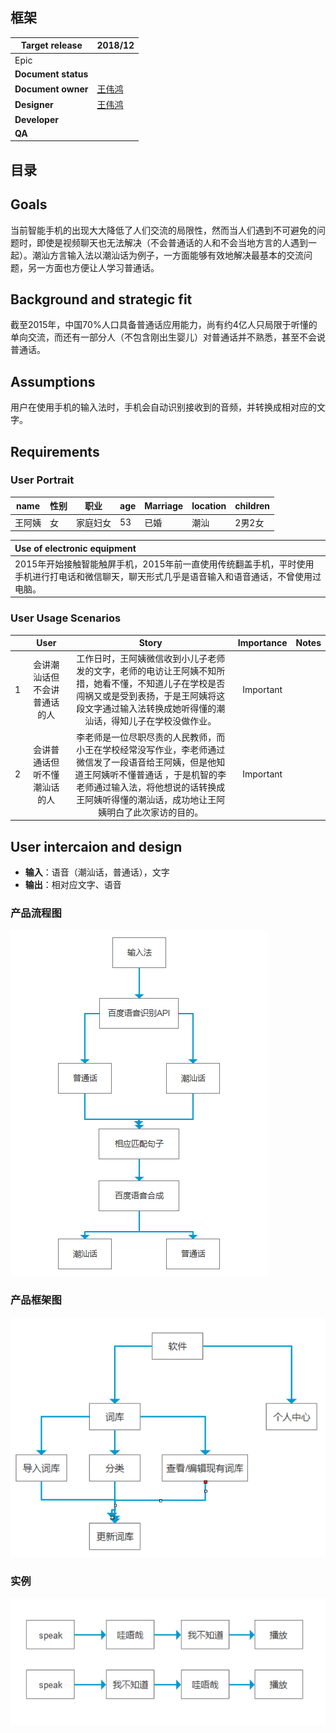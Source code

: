 ## 框架
Target release|2018/12
--|--
Epic|&nbsp;
**Document status**|&nbsp;
**Document owner**|<a href="https://www.github.com/WWWWp">王伟鸿</a>
**Designer**|<a href="https://www.github.com/WWWWp">王伟鸿</a>
**Developer**|&nbsp;
**QA**|&nbsp;

## 目录

## Goals
当前智能手机的出现大大降低了人们交流的局限性，然而当人们遇到不可避免的问题时，即使是视频聊天也无法解决（不会普通话的人和不会当地方言的人遇到一起）。潮汕方言输入法以潮汕话为例子，一方面能够有效地解决最基本的交流问题，另一方面也方便让人学习普通话。
## Background and strategic fit
截至2015年，中国70%人口具备普通话应用能力，尚有约4亿人只局限于听懂的单向交流，而还有一部分人（不包含刚出生婴儿）对普通话并不熟悉，甚至不会说普通话。
## Assumptions
用户在使用手机的输入法时，手机会自动识别接收到的音频，并转换成相对应的文字。
## Requirements
### User Portrait
name|性别|职业|age|Marriage|location|children
--|--|--|--|--|--|--
王阿姨|女|家庭妇女|53|已婚|潮汕|2男2女


Use of electronic equipment|
:--|
2015年开始接触智能触屏手机，2015年前一直使用传统翻盖手机，平时使用手机进行打电话和微信聊天，聊天形式几乎是语音输入和语音通话，不曾使用过电脑。|

### User Usage Scenarios
&nbsp;|User|Story|Importance|Notes
--|:--:|:--:|:--:|:--:
1|会讲潮汕话但不会讲普通话的人|工作日时，王阿姨微信收到小儿子老师发的文字，老师的电访让王阿姨不知所措，她看不懂，不知道儿子在学校是否闯祸又或是受到表扬，于是王阿姨将这段文字通过输入法转换成她听得懂的潮汕话，得知儿子在学校没做作业。|Important|&nbsp;
2|会讲普通话但听不懂潮汕话的人|李老师是一位尽职尽责的人民教师，而小王在学校经常没写作业，李老师通过微信发了一段语音给王阿姨，但是他知道王阿姨听不懂普通话 ，于是机智的李老师通过输入法，将他想说的话转换成王阿姨听得懂的潮汕话，成功地让王阿姨明白了此次家访的目的。|Important|&nbsp;

## User intercaion and design
- **输入**：语音（潮汕话，普通话），文字
- **输出**：相对应文字、语音
### 产品流程图
![image](https://github.com/WWWWp/API_ML_AI/blob/master/image/%E4%BA%A7%E5%93%81%E6%B5%81%E7%A8%8B%E5%9B%BE.jpg)
### 产品框架图
![image](https://github.com/WWWWp/API_ML_AI/blob/master/image/%E4%BA%A7%E5%93%81%E6%A1%86%E6%9E%B6%E5%9B%BE.jpg)
### 实例
![image](https://github.com/WWWWp/API_ML_AI/blob/master/image/%E5%AE%9E%E4%BE%8B.jpg)